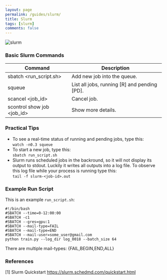 ```yaml
---
layout: page
permalink: /guides/slurm/
title: Slurm
tags: [slurm]
comments: false
---
```


![slurm](http://hpc-uit.readthedocs.io/en/latest/_images/slurm.jpg)

### Basic Slurm Commands
|Command                | Description                                     |
|-----------------------|-------------------------------------------------|
|sbatch <run_script.sh>     | Add new job into the queue.                      |
|squeue                     | List all jobs, running [R] and pending [PD].     |
|scancel <job_id>           | Cancel job. |
|scontrol show job <job_id> | Show more details. |

### Practical Tips
- To see a real-time status of running and pending jobs, type this:  
```watch -n0.3 squeue```
- To start a new job, type this:  
```sbatch run_script.sh```
- Slurm runs scheduled jobs in the backround, so it will not display its output to stdout. 
  Luckily it writes all outputs into a log file. 
  To observe this log file while your process is running type this:  
```tail -f slurm-<job-id>.out```  

### Example Run Script
This is an example `run_script.sh`:
```
#!/bin/bash
#SBATCH --time=0-12:00:00
#SBATCH -c1
#SBATCH --gres=gpu:1
#SBATCH --mail-type=FAIL
#SBATCH --mail-type=END
#SBATCH --mail-user=some_user@gmail.com
python train.py --log_dir log_0018 --batch_size 64
```
There are multiple mail-types: {FAIL,BEGIN,END,ALL}

### References
[1] Slurm Quickstart https://slurm.schedmd.com/quickstart.html
